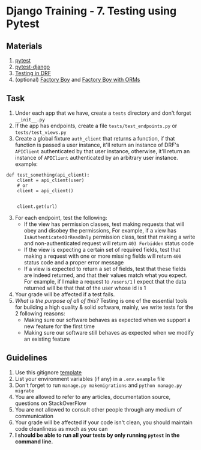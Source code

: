 # Django Training - 7. Testing using Pytest

## Materials
1. [pytest](https://docs.pytest.org/en/7.1.x/)
2. [pytest-django](https://pytest-django.readthedocs.io/en/latest/index.html)
3. [Testing in DRF](https://www.django-rest-framework.org/api-guide/testing/)
4. (optional) [Factory Boy](https://factoryboy.readthedocs.io/en/stable/index.html) and [Factory Boy with ORMs](https://factoryboy.readthedocs.io/en/stable/orms.html)

## Task
1. Under each app that we have, create a `tests` directory and don't forget `__init__.py`
2. If the app has endpoints, create a file `tests/test_endpoints.py` or `tests/test_views.py`
3. Create a global fixture `auth_client` that returns a function, if that function is passed a user instance, it'll return an instance of DRF's `APIClient` authenticated by that user instance, otherwise, it'll return an instance of `APIClient` authenticated by an arbitrary user instance. example:

```
def test_something(api_client):
    client = api_client(user) 
    # or
    client = api_client()
    

    client.get(url)
```

3. For each endpoint, test the following:
    * If the view has permission classes, test making requests that will obey and disobey the permissions, For example, if a view has `IsAuthenticatedOrReadOnly` permission class, test that making a write and non-authenticated request will return `403 Forbidden` status code
    * If the view is expecting a certain set of required fields, test that making a request with one or more missing fields will return `400` status code and a proper error message
    * If a view is expected to return a set of fields, test that these fields are indeed returned, and that their values match what you expect. For example, if I make a request to `/users/1` I expect that the data returned will be that that of the user whose id is 1
5. Your grade will be affected if a test fails.
6. *What is the purpose of all of this?* Testing is one of the essential tools for building a high quality & solid software, mainly, we write tests for the 2 following reasons:
    * Making sure our software behaves as expected when we support a new feature for the first time
    * Making sure our software still behaves as expected when we modify an existing feature

## Guidelines
1. Use this gitignore [template](https://raw.githubusercontent.com/github/gitignore/master/Python.gitignore)
2. List your environment variables (if any) in a `.env.example` file
3. Don't forget to run `manage.py makemigrations` and `python manage.py migrate`
4. You are allowed to refer to any articles, documentation source, questions on StackOverFlow
5. You are not allowed to consult other people through any medium of communication
6. Your grade will be affected if your code isn't clean, you should maintain code cleanliness as much as you can
7. **I should be able to run all your tests by only running `pytest` in the command line.**